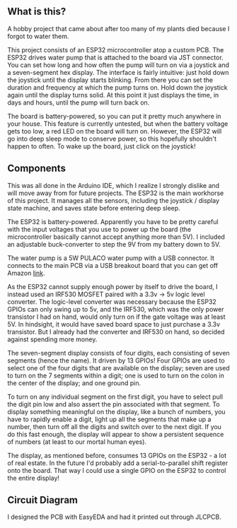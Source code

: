 ## What is this?
A hobby project that came about after too many of my plants died because I forgot to water them.

This project consists of an ESP32 microcontroller atop a custom PCB. The ESP32 drives water pump that is attached to the board via JST connector.
You can set how long and how often the pump will turn on via a joystick and a seven-segment hex display. The interface is fairly intuitive:
just hold down the joystick until the display starts blinking. From there you can set the duration and frequency at which the pump turns on.
Hold down the joystick again until the display turns solid. At this point it just displays the time, in days and hours, until the pump will
turn back on.

The board is battery-powered, so you can put it pretty much anywhere in your house. This feature is currently untested, but when the battery
voltage gets too low, a red LED on the board will turn on. However, the ESP32 will go into deep sleep mode to conserve power, so this
hopefully shouldn't happen to often. To wake up the board, just click on the joystick!

## Components
This was all done in the Arduino IDE, which I realize I strongly dislike and will move away from for future projects.
The ESP32 is the main workhorse of this project. It manages all the sensors, including the joystick / display state machine, and
saves state before entering deep sleep. 

The ESP32 is battery-powered. Apparently you have to be pretty careful with the input voltages that you use to power up the board 
(the microcontroller basically cannot accept anything more than 5V). I included an adjustable buck-converter to step the 9V from my
battery down to 5V.

The water pump is a 5W PULACO water pump with a USB connector. It connects to the main PCB via a USB breakout board that you can get off Amazon
[link](https://www.amazon.com/gp/product/B09WQHPXH6/ref=ppx_yo_dt_b_search_asin_title?ie=UTF8&psc=1). 

As the ESP32 cannot supply enough power by itself to drive the board, I instead used an IRF530 MOSFET paired with a 3.3v -> 5v logic level converter.
The logic-level converter was necessary because the ESP32 GPIOs can only swing up to 5v, and the IRF530, which was the only power transistor
I had on hand, would only turn on if the gate voltage was at least 5V. In hindsight, it would have saved board space to just purchase a 3.3v
transistor. But I already had the converter and IRF530 on hand, so decided against spending more money.

The seven-segment display consists of four digits, each consisting of seven segments (hence the name). It driven by 13 GPIOs! Four GPIOs are used to select 
one of the four digits that are available on the display; seven are used to turn on the 7 segments within a digit; one is used to turn on the colon in the 
center of the display; and one ground pin. 

To turn on any individual segment on the first digit, you have to select pull the digit pin low and also assert the pin associated with that segment. 
To display something meaningful on the display, like a bunch of numbers, you have to rapidly enable a digit, light up all the segments that make
up a number, then turn off all the digits and switch over to the next digit. If you do this fast enough, the display will appear to show a persistent
sequence of numbers (at least to our mortal human eyes). 

The display, as mentioned before, consumes 13 GPIOs on the ESP32 - a lot of real estate. In the future I'd probably add a serial-to-parallel
shift register onto the board. That way I could use a single GPIO on the ESP32 to control the entire display!

## Circuit Diagram

I designed the PCB with EasyEDA and had it printed out through JLCPCB.


